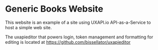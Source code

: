 # Generic Books Website

This website is an example of a site using UXAPI.io API-as-a-Service to host a simple web site.

The uxapieditor that powers login, token management and formatting for editing is located at https://github.com/bissellator/uxapieditor
